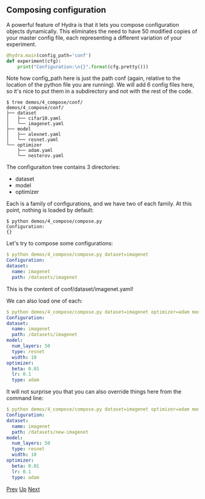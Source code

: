 ## Composing configuration

A powerful feature of Hydra is that it lets you compose configuration objects dynamically.
This eliminates the need to have 50 modified copies of your master config file, each representing a different variation of your
experiment.

```python
@hydra.main(config_path='conf')
def experiment(cfg):
    print("Configuration:\n{}".format(cfg.pretty()))
```

Note how config_path here is just the path conf (again, relative to the location of the python file you are running).
We will add 6 config files here, so it's nice to put them in a subdirectory and not with the rest of the code.

```text
$ tree demos/4_compose/conf/
demos/4_compose/conf/
├── dataset
│   ├── cifar10.yaml
│   └── imagenet.yaml
├── model
│   ├── alexnet.yaml
│   └── resnet.yaml
└── optimizer
    ├── adam.yaml
    └── nesterov.yaml
```

The configuraiton tree contains 3 directories:
 - dataset
 - model
 - optimizer
 
Each is a family of configurations, and we have two of each family.
At this point, nothing is loaded by default:
```text
$ python demos/4_compose/compose.py
Configuration:
{}
```

Let's try to compose some configurations:
```yaml
$ python demos/4_compose/compose.py dataset=imagenet
Configuration:
dataset:
  name: imagenet
  path: /datasets/imagenet
```
This is the content of conf/dataset/imagenet.yaml!

We can also load one of each:
```yaml
$ python demos/4_compose/compose.py dataset=imagenet optimizer=adam model=resnet
Configuration:
dataset:
  name: imagenet
  path: /datasets/imagenet
model:
  num_layers: 50
  type: resnet
  width: 10
optimizer:
  beta: 0.01
  lr: 0.1
  type: adam
```

It will not surprise you that you can also override things here from the command line:
```yaml
$ python demos/4_compose/compose.py dataset=imagenet optimizer=adam model=resnet dataset.path=/datasets/new-imagenet
Configuration:
dataset:
  name: imagenet
  path: /datasets/new-imagenet
model:
  num_layers: 50
  type: resnet
  width: 10
optimizer:
  beta: 0.01
  lr: 0.1
  type: adam
```

[Prev](../3_config_file/README.md) [Up](../README.md) [Next](../5_defaults/README.md)